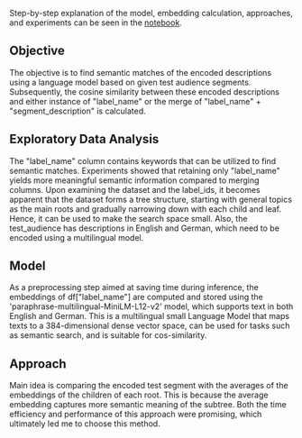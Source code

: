 Step-by-step explanation of the model, embedding calculation, approaches, and experiments can be seen in the [notebook](reports/Approaches.ipynb).

## Objective
The objective is to find semantic matches of the encoded descriptions using a language model based on given test audience segments. Subsequently, the cosine similarity between these encoded descriptions and either instance of "label_name" or the merge of "label_name" + "segment_description" is calculated. 

## Exploratory Data Analysis
The "label_name" column contains keywords that can be utilized to find semantic matches. Experiments showed that retaining only 
"label_name" yields more meaningful semantic information compared to merging columns. Upon examining the dataset and the label_ids, it becomes apparent that the dataset forms a tree structure, starting with general topics as the main roots and gradually narrowing down with each child and leaf. Hence, it can be used to make the search space small. Also, the test_audience has descriptions in English and German, which need to be encoded using a multilingual model.


## Model
As a preprocessing step aimed at saving time during inference, the embeddings of df["label_name"] are computed and stored using the 'paraphrase-multilingual-MiniLM-L12-v2' model, which supports text in both English and German. This is a multilingual small Language Model that maps texts to a 384-dimensional dense vector space, 
can be used for tasks such as semantic search, and is suitable for cos-similarity.

## Approach
Main idea is comparing the encoded test segment with the averages of the embeddings of the children of each root. This is because the average embedding captures more semantic meaning of the subtree. Both the time efficiency 
and performance of this approach were promising, which ultimately led me to choose this method.
